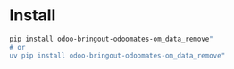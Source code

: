 # Install

```bash
pip install odoo-bringout-odoomates-om_data_remove"
# or
uv pip install odoo-bringout-odoomates-om_data_remove"
```
